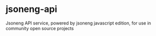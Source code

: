 # jsoneng-api
Jsoneng API service, powered by jsoneng javascript edition, for use in community open source projects
